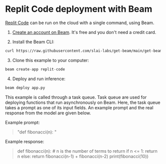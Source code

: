 # Replit Code deployment with Beam

[Replit Code](https://huggingface.co/replit/replit-code-v1-3b) can be run on the cloud with a single command, using Beam.

1. [Create an account on Beam](https://beam.cloud). It's free and you don't need a credit card.

2. Install the Beam CLI:

```bash
curl https://raw.githubusercontent.com/slai-labs/get-beam/main/get-beam.sh -sSfL | sh
```

3. Clone this example to your computer:

```python
beam create-app replit-code
```

4. Deploy and run inference:

```python
beam deploy app.py
```

This example is called through a task queue. Task queue are used for deploying
functions that run asynchronously on Beam. Here, the task queue takes a prompt
as one of its input fields. An example prompt and the real response from the
model are given below.

Example prompt:
> "def fibonacci(n): "

Example response: 
> def fibonacci(n): # n is the number of terms to return
    if n <= 1:
        return n
    else:
        return fibonacci(n-1) + fibonacci(n-2)
  print(fibonacci(10))
